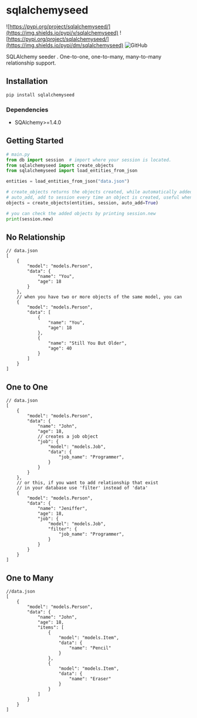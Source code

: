# sqlalchemyseed

![https://pypi.org/project/sqlalchemyseed/](https://img.shields.io/pypi/v/sqlalchemyseed)
![https://pypi.org/project/sqlalchemyseed/](https://img.shields.io/pypi/dm/sqlalchemyseed)
![GitHub](https://img.shields.io/github/license/jedymatt/sqlalchemyseed)

SQLAlchemy seeder . One-to-one, one-to-many, many-to-many relationship support.

## Installation

```commandline
pip install sqlalchemyseed
```

### Dependencies

* SQAlchemy>=1.4.0

## Getting Started

```python
# main.py
from db import session  # import where your session is located.
from sqlalchemyseed import create_objects
from sqlalchemyseed import load_entities_from_json

entities = load_entities_from_json("data.json")

# create_objects returns the objects created, while automatically added them to the session
# auto_add, add to session every time an object is created, useful when you have 'filter' field
objects = create_objects(entities, session, auto_add=True)

# you can check the added objects by printing session.new
print(session.new)

```

## No Relationship

```json5
// data.json
[
    {
        "model": "models.Person",
        "data": {
            "name": "You",
            "age": 18
        }
    },
    // when you have two or more objects of the same model, you can
    {
        "model": "models.Person",
        "data": [
            {
                "name": "You",
                "age": 18
            },
            {
                "name": "Still You But Older",
                "age": 40
            }
        ]
    }
]
```

## One to One

```json5
// data.json
[
    {
        "model": "models.Person",
        "data": {
            "name": "John",
            "age": 18,
            // creates a job object
            "job": {
                "model": "models.Job",
                "data": {
                    "job_name": "Programmer",
                }
            }
        }
    },
    // or this, if you want to add relationship that exist
    // in your database use 'filter' instead of 'data'
    {
        "model": "models.Person",
        "data": {
            "name": "Jeniffer",
            "age": 18,
            "job": {
                "model": "models.Job",
                "filter": {
                    "job_name": "Programmer",
                }
            }
        }
    }
]
```

## One to Many

```json5
//data.json
[
    {
        "model": "models.Person",
        "data": {
            "name": "John",
            "age": 18,
            "items": [
                {
                    "model": "models.Item",
                    "data": {
                        "name": "Pencil"
                    }
                },
                {
                    "model": "models.Item",
                    "data": {
                        "name": "Eraser"
                    }
                }
            ]
        }
    }
]
```